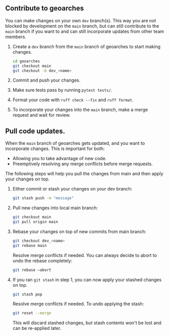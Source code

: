 
## Contribute to geoarches

You can make changes on your own `dev` branch(s). This way you are not blocked by development on the `main` branch, but can still contribute to the `main` branch if you want to and can still incorporate updates from other team members.

1. Create a `dev` branch from the `main` branch of geoarches to start making changes.
    ```sh
    cd geoarches
    git checkout main
    git checkout -b dev_<name>
    ```

2. Commit and push your changes. 
3. Make sure tests pass by running `pytest tests/`.
4. Format your code with `ruff check --fix` and `ruff format`.
5. To incorporate your changes into the `main` branch, make a merge request and wait for review.

## Pull code updates.

When the `main` branch of geoarches gets updated, and you want to incorporate changes.
This is important for both:
- Allowing you to take advantage of new code.
- Preemptively resolving any merge conflicts before merge requests.

The following steps will help you pull the changes from main and then apply your changes on top.
1. Either commit or stash your changes on your dev branch:
    ```sh
    git stash push -m "message"
    ```

2. Pull new changes into local main branch:
    ```sh
    git checkout main
    git pull origin main
    ```

3. Rebase your changes on top of new commits from main branch:
    ```sh
    git checkout dev_<name>
    git rebase main
    ```

    Resolve merge conflicts if needed. You can always decide to abort to undo the rebase completely:
    ```sh
    git rebase –abort
    ```

5. If you ran `git stash` in step 1, you can now apply your stashed changes on top.
    ```sh
    git stash pop
    ```

    Resolve merge conflicts if needed. To undo applying the stash:
    ```sh
    git reset --merge
    ```
    This will discard stashed changes, but stash contents won't be lost and can be re-applied later.